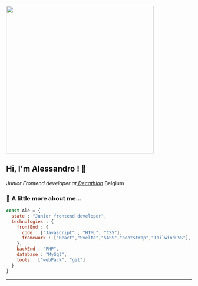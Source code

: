 <img src="https://media.giphy.com/media/icUEIrjnUuFCWDxFpU/giphy.gif" width="400">

<h2> Hi, I'm  Alessandro ! 👋</h2>
<p><em>Junior Frontend developer at<a href="https://www.decathlon.be/fr/"> Decathlon</a></em> Belgium</p>



### 📑 A little more about me...  

```javascript
const Ale = {
  state : "Junior frontend developer",
  technologies : {
    frontEnd : {
      code : ["Javascript" , "HTML", "CSS"],
      framework : ["React","Svelte","SASS","bootstrap","TailwindCSS"],
    },
    backEnd : "PHP",
    database : "MySql", 
    tools : ["webPack", "git"]
  }
}
```



---
